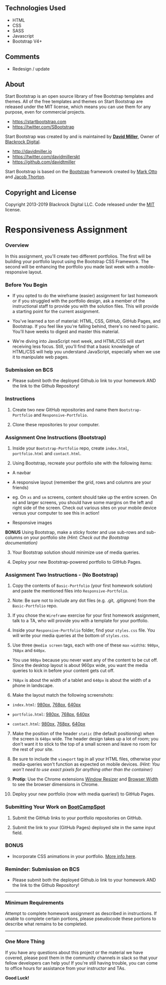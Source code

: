 ## Technologies Used
* HTML
* CSS
* SASS
* Javascript
* Bootstrap V4+

## Comments
* Redesign / update

## About

Start Bootstrap is an open source library of free Bootstrap templates and themes. All of the free templates and themes on Start Bootstrap are released under the MIT license, which means you can use them for any purpose, even for commercial projects.

* https://startbootstrap.com
* https://twitter.com/SBootstrap

Start Bootstrap was created by and is maintained by **[David Miller](http://davidmiller.io/)**, Owner of [Blackrock Digital](http://blackrockdigital.io/).

* http://davidmiller.io
* https://twitter.com/davidmillerskt
* https://github.com/davidtmiller

Start Bootstrap is based on the [Bootstrap](http://getbootstrap.com/) framework created by [Mark Otto](https://twitter.com/mdo) and [Jacob Thorton](https://twitter.com/fat).

## Copyright and License

Copyright 2013-2019 Blackrock Digital LLC. Code released under the [MIT](https://github.com/BlackrockDigital/startbootstrap-grayscale/blob/gh-pages/LICENSE) license.


# Responsiveness Assignment

### Overview

In this assignment, you'll create two different portfolios. The first will be building
your portfolio layout using the Bootstrap CSS Framework. The second will be enhancing
the portfolio you made last week with a mobile-responsive layout.

### Before You Begin

* If you opted to do the wireframe (easier) assignment for last homework or if you struggled with the portfolio design, ask a member of the instructional staff to provide you with the solution files. This will provide a starting point for the current assignment. 

* You've learned a ton of material: HTML, CSS, GitHub, GitHub Pages, and Bootstrap. If you feel like you're falling behind, there's no need to panic. You'll have weeks to digest and master this material.

* We're diving into JavaScript next week, and HTML/CSS will start receiving less focus. Still, you'll find that a basic knowledge of HTML/CSS will help you understand JavaScript, especially when we use it to manipulate web pages.

### Submission on BCS

* Please submit both the deployed Github.io link to your homework AND the link to the Github Repository!

### Instructions

1. Create two new GitHub repositories and name them `Bootstrap-Portfolio` and `Responsive-Portfolio`.

2. Clone these repositories to your computer.

### Assignment One Instructions (Bootstrap)

1. Inside your `Bootstrap-Portfolio` repo, create `index.html`, `portfolio.html` and `contact.html`.

2. Using Bootstrap, recreate your portfolio site with the following items:

* A navbar

* A responsive layout (remember the grid, rows and columns are your friends)

* eg. On `xs` and `sm` screens, content should take up the entire screen. On `md` and larger screens, you should have some margins on the left and right side of the screen. Check out various sites on your mobile device versus your computer to see this in action!

* Responsive images

**BONUS**
Using Bootstrap, make a sticky footer and use sub-rows and sub-columns on your portfolio site _(Hint: Check out the Bootstrap documentation)_

3. Your Bootstrap solution should minimize use of media queries.

4. Deploy your new Bootstrap-powered portfolio to GitHub Pages.

### Assignment Two Instructions - (No Bootstrap)

1. Copy the contents of `Basic-Portfolio` (your first homework solution) and paste the mentioned files into `Responsive-Portfolio`.

2. Note: Be sure not to include any dot files (e.g. .git, .gitignore) from the `Basic-Portfolio` repo.

3. If you chose the `Wireframe` exercise for your first homework assignment, talk to a TA, who will provide you with a template for your portfolio.

4. Inside your `Responsive-Portfolio` folder, find your `styles.css` file. You will write your media queries at the bottom of `styles.css`.

5. Use three `@media screen` tags, each with one of these `max-width`s: `980px`, `768px` and `640px`.

* You use `980px` because you never want any of the content to be cut off. Since the desktop layout is about 960px wide, you want the media queries to kick in before your content gets cut off.

* `768px` is about the width of a tablet and `640px` is about the width of a phone in landscape.

6. Make the layout match the following screenshots:

* `index.html`: [980px](Images/980-index.jpg), [768px](Images/768-index.jpg), [640px](Images/640-index.jpg)

* `portfolio.html`: [980px](Images/980-portfolio.jpg), [768px](Images/768-portfolio.jpg), [640px](Images/640-portfolio.jpg)

* `contact.html`: [980px](Images/980-contact.jpg), [768px](Images/768-contact.jpg), [640px](Images/640-contact.jpg)

7. Make the position of the header `static` (the default positioning) when the screen is `640px` wide. The header design takes up a lot of room; you don't want it to stick to the top of a small screen and leave no room for the rest of your site.

8. Be sure to include the `viewport` tag in all your HTML files, otherwise your media-queries won't function as expected on mobile devices. _(Hint: You won't need to use exact pixels for anything other than the container)_

9. **Protip**: Use the Chrome extensions [Window Resizer](https://chrome.google.com/webstore/detail/window-resizer/kkelicaakdanhinjdeammmilcgefonfh) and [Browser Width](https://chrome.google.com/webstore/detail/browser-width/mlnegepkjlccabakompdmbcmdieaideh) to see the browser dimensions in Chrome.

10. Deploy your new portfolio (now with media queries!) to GitHub Pages.

### Submitting Your Work on [BootCampSpot](https://www.bootcampspot-v2.com/)

1. Submit the GitHub links to your portfolio repositories on GitHub.

2. Submit the link to your (GitHub Pages) deployed site in the same input field.

### BONUS

* Incorporate CSS animations in your portfolio. [More info here](http://www.w3schools.com/css/css3_animations.asp).

### Reminder: Submission on BCS

* Please submit both the deployed Github.io link to your homework AND the link to the Github Repository!

- - -

### Minimum Requirements

Attempt to complete homework assignment as described in instructions. If unable to complete certain portions, please pseudocode these portions to describe what remains to be completed.

- - -

### One More Thing

If you have any questions about this project or the material we have covered, please post them in the community channels in slack so that your fellow developers can help you! If you're still having trouble, you can come to office hours for assistance from your instructor and TAs.

**Good Luck!**
